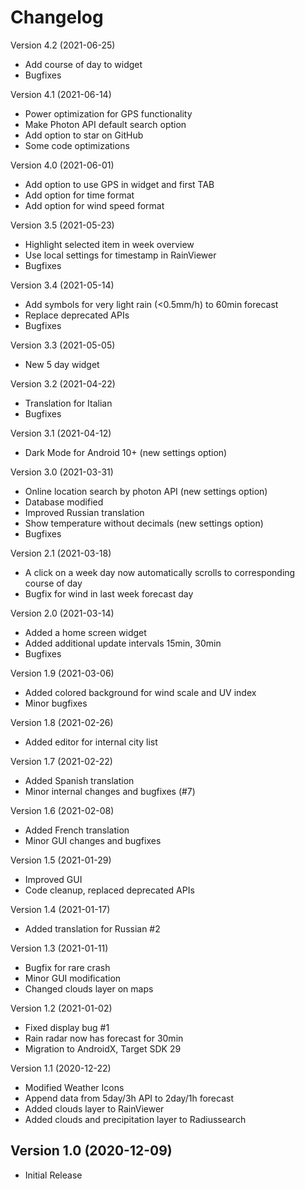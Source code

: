 Changelog
==========

Version 4.2 (2021-06-25)

* Add course of day to widget
* Bugfixes


Version 4.1 (2021-06-14)

* Power optimization for GPS functionality
* Make Photon API default search option
* Add option to star on GitHub
* Some code optimizations

Version 4.0 (2021-06-01)

* Add option to use GPS in widget and first TAB
* Add option for time format
* Add option for wind speed format

Version 3.5 (2021-05-23)

* Highlight selected item in week overview
* Use local settings for timestamp in RainViewer
* Bugfixes

Version 3.4 (2021-05-14)

* Add symbols for very light rain (<0.5mm/h) to 60min forecast
* Replace deprecated APIs
* Bugfixes

Version 3.3 (2021-05-05)

* New 5 day widget

Version 3.2 (2021-04-22)

* Translation for Italian
* Bugfixes

Version 3.1 (2021-04-12)

* Dark Mode for Android 10+ (new settings option)

Version 3.0 (2021-03-31)

* Online location search by photon API (new settings option)
* Database modified
* Improved Russian translation
* Show temperature without decimals (new settings option)
* Bugfixes

Version 2.1 (2021-03-18)

* A click on a week day now automatically scrolls to corresponding course of day
* Bugfix for wind in last week forecast day

Version 2.0 (2021-03-14)

* Added a home screen widget
* Added additional update intervals 15min, 30min
* Bugfixes

Version 1.9 (2021-03-06)

* Added colored background for wind scale and UV index
* Minor bugfixes

Version 1.8 (2021-02-26)

* Added editor for internal city list

Version 1.7 (2021-02-22)

 * Added Spanish translation
 * Minor internal changes and bugfixes (#7)

Version 1.6 (2021-02-08)

 * Added French translation
 * Minor GUI changes and bugfixes

Version 1.5 (2021-01-29)

 * Improved GUI
 * Code cleanup, replaced deprecated APIs

Version 1.4 (2021-01-17)

 * Added translation for Russian #2

Version 1.3 (2021-01-11)

 * Bugfix for rare crash
 * Minor GUI modification
 * Changed clouds layer on maps

Version 1.2 (2021-01-02)

 * Fixed display bug #1
 * Rain radar now has forecast for 30min
 * Migration to AndroidX, Target SDK 29


Version 1.1 (2020-12-22)

 * Modified Weather Icons
 * Append data from 5day/3h API to 2day/1h forecast
 * Added clouds layer to RainViewer
 * Added clouds and precipitation layer to Radiussearch


Version 1.0 (2020-12-09)
----------------------------

 * Initial Release
